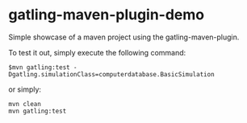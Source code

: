 gatling-maven-plugin-demo
=========================

Simple showcase of a maven project using the gatling-maven-plugin.

To test it out, simply execute the following command:

    $mvn gatling:test -Dgatling.simulationClass=computerdatabase.BasicSimulation

or simply:

    mvn clean
    mvn gatling:test
